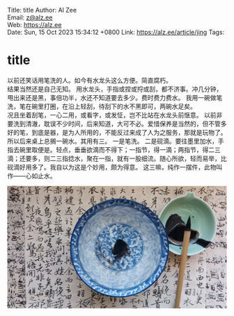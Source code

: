 Title:  title
Author: Al Zee  
Email:  z@alz.ee  
Web:    https://alz.ee  
Date:   Sun, 15 Oct 2023 15:34:12 +0800
Link:   https://alz.ee/article/jing
Tags:   

# title

以前还笑话用笔洗的人。如今有水龙头这么方便。简直腐朽。  
结果当然还是自己无知。
用水龙头，手指或捏或捋或刮，都不济事。冲几分钟，甩出来还是黑，事倍功半，水还不知道要去多少。费时费力费水。
我用一碗做笔洗，笔在碗里打圈，在沿上轻刮，待刮下的水不黑即可，两碗水足矣。  
况且坐着刮笔，一心二用，或看字，或发怔，岂不比站在水龙头前惬意。
以前非要洗到清澈，耽误不少时间，后来知道，大可不必。爱惜保养是当然的，但不管多好的笔，到底是器，是为人所用的，不能反过来成了人为之服务，那就是玩物了。
所以后来桌上总搁一碗水。其用有三。
一是笔洗。
二是砚滴。要往墨里加水，手指去碗里取便是。轻点，垂垂欲滴而不得下；一指节，得一滴；两指节，得二三滴；还要多，则二三指捻水，聚在一指，就有一股细流。随心所欲，轻而易举，比砚滴好用多了。我自以为这是个妙用，颇为得意。
这三嘛，纯作一摆件，此物叫作——心如止水。

![jing](img/jing.jpg)
